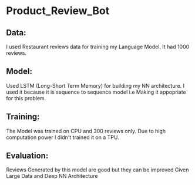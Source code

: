# Product_Review_Bot

## Data:
I used Restaurant reviews data for training my Language Model. It had 1000 reviews.

## Model:

Used LSTM (Long-Short Term Memory) for building my NN architecture. I used it because it is sequence to sequence model i.e Making it appopriate for this problem.

## Training:

The Model was trained on CPU and 300 reviews only. Due to high computation power I didn't trained it on a TPU.

## Evaluation:

Reviews Generated by this model are good but they can be improved Given Large Data and Deep NN Architecture
